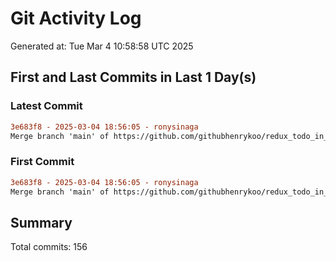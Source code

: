 # Git Activity Log
Generated at: Tue Mar  4 10:58:58 UTC 2025
## First and Last Commits in Last 1 Day(s)
### Latest Commit
```diff
3e683f8 - 2025-03-04 18:56:05 - ronysinaga
Merge branch 'main' of https://github.com/githubhenrykoo/redux_todo_in_astro
```

### First Commit
```diff
3e683f8 - 2025-03-04 18:56:05 - ronysinaga
Merge branch 'main' of https://github.com/githubhenrykoo/redux_todo_in_astro
```

## Summary
Total commits: 156
